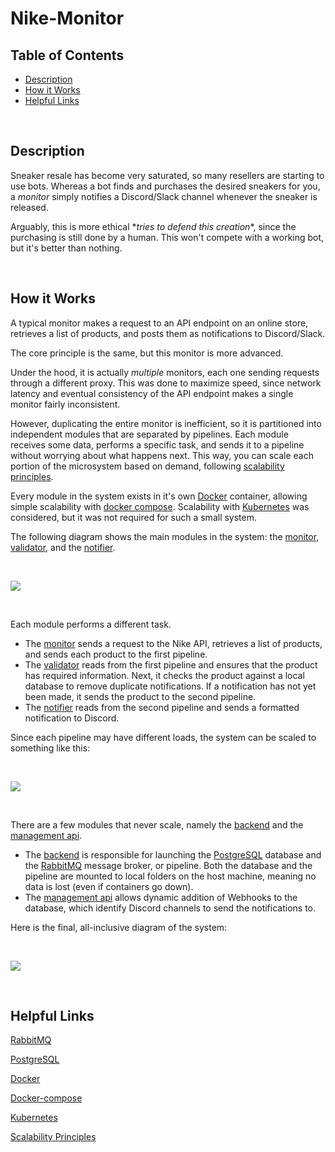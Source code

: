 # Nike-Monitor

## Table of Contents
- [Description](#Description)
- [How it Works](#How-it-Works)
- [Helpful Links](#Helpful-Links)

<br/>

## Description
Sneaker resale has become very saturated, so many resellers are starting to use bots. Whereas a bot finds and purchases the desired sneakers for you, a *monitor* simply notifies a Discord/Slack channel whenever the sneaker is released.

Arguably, this is more ethical \**tries to defend this creation*\*, since the purchasing is still done by a human. This won't compete with a working bot, but it's better than nothing.

<br/>

## How it Works
A typical monitor makes a request to an API endpoint on an online store, retrieves a list of products, and posts them as notifications to Discord/Slack.

The core principle is the same, but this monitor is more advanced.

Under the hood, it is actually *multiple* monitors, each one sending requests through a different proxy. This was done to maximize speed, since network latency and eventual consistency of the API endpoint makes a single monitor fairly inconsistent.

However, duplicating the entire monitor is inefficient, so it is partitioned into independent modules that are separated by pipelines. Each module receives some data, performs a specific task, and sends it to a pipeline without worrying about what happens next. This way, you can scale each portion of the microsystem based on demand, following [scalability principles][6].

Every module in the system exists in it's own [Docker][3] container, allowing simple scalability with [docker compose][4]. Scalability with [Kubernetes][5] was considered, but it was not required for such a small system. 

The following diagram shows the main modules in the system: the [monitor][11], [validator][12], and the [notifier][13].

<br/>

![][21]

<br/>

Each module performs a different task.
- The [monitor][11] sends a request to the Nike API, retrieves a list of products, and sends each product to the first pipeline.
- The [validator][12] reads from the first pipeline and ensures that the product has required information. Next, it checks the product against a local database to remove duplicate notifications. If a notification has not yet been made, it sends the product to the second pipeline.
- The [notifier][13] reads from the second pipeline and sends a formatted notification to Discord.

Since each pipeline may have different loads, the system can be scaled to something like this:

<br/>

![][22]

<br/>

There are a few modules that never scale, namely the [backend][15] and the [management api][14].
- The [backend][15] is responsible for launching the [PostgreSQL][2] database and the [RabbitMQ][1] message broker, or pipeline. Both the database and the pipeline are mounted to local folders on the host machine, meaning no data is lost (even if containers go down).
- The [management api][14] allows dynamic addition of Webhooks to the database, which identify Discord channels to send the notifications to.

Here is the final, all-inclusive diagram of the system:

<br/>

![][23]

<br/>

## Helpful Links
[RabbitMQ][1]

[PostgreSQL][2]

[Docker][3]

[Docker-compose][4]

[Kubernetes][5]

[Scalability Principles][6]

[1]: https://www.rabbitmq.com/
[2]: https://www.postgresql.org/
[3]: https://www.docker.com/
[4]: https://docs.docker.com/compose/
[5]: https://kubernetes.io/
[6]: https://elastisys.com/2015/09/10/scalability-design-principles/
[11]: ./src/monitor
[12]: ./src/validator
[13]: ./src/notifier
[14]: ./src/management_api
[15]: ./src/backend
[21]: ./images/img1.jpg
[22]: ./images/img2.jpg
[23]: ./images/img3.jpg

